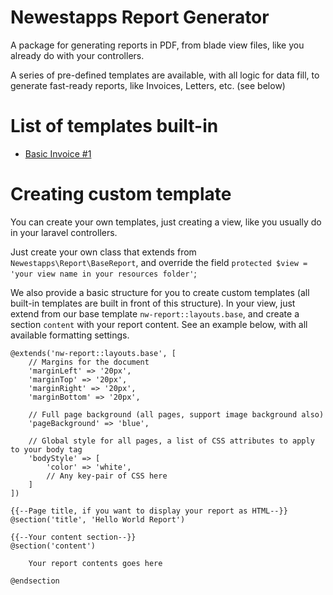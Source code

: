 # Newestapps Report Generator

A package for generating reports in PDF, from blade view files, like you already do with your controllers.

A series of pre-defined templates are available, with all logic for data fill, to generate fast-ready reports, like Invoices, Letters, etc. (see below)

# List of templates built-in

- [Basic Invoice #1](docs/basic-invoice-1.md)

# Creating custom template

You can create your own templates, just creating a view, like you usually do in your laravel controllers. 

Just create your own class that extends from `Newestapps\Report\BaseReport`, and override the field `protected $view = 'your view name in your resources folder'`;

We also provide a basic structure for you to create custom templates (all built-in templates are built in front of this structure). In your view, just extend from our base template `nw-report::layouts.base`, and create a section `content` with your report content. See an example below, with all available formatting settings.

```blade
@extends('nw-report::layouts.base', [
    // Margins for the document
    'marginLeft' => '20px',
    'marginTop' => '20px',
    'marginRight' => '20px',
    'marginBottom' => '20px',
    
    // Full page background (all pages, support image background also)
    'pageBackground' => 'blue',
    
    // Global style for all pages, a list of CSS attributes to apply to your body tag
    'bodyStyle' => [
        'color' => 'white',
        // Any key-pair of CSS here
    ]
])

{{--Page title, if you want to display your report as HTML--}}
@section('title', 'Hello World Report')

{{--Your content section--}}
@section('content')

    Your report contents goes here

@endsection
```